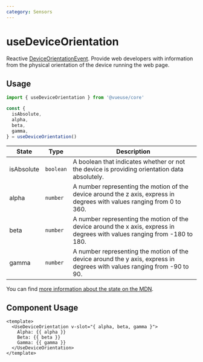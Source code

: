 ```yaml
---
category: Sensors
---
```


# useDeviceOrientation

Reactive [DeviceOrientationEvent](https://developer.mozilla.org/en-US/docs/Web/API/DeviceOrientationEvent). Provide web developers with information from the physical orientation of the device running the web page.

## Usage

```ts
import { useDeviceOrientation } from '@vueuse/core'

const {
  isAbsolute,
  alpha,
  beta,
  gamma,
} = useDeviceOrientation()
```

| State      | Type      | Description                                                                                                                |
| ---------- | --------- | -------------------------------------------------------------------------------------------------------------------------- |
| isAbsolute | `boolean` | A boolean that indicates whether or not the device is providing orientation data absolutely.                               |
| alpha      | `number`  | A number representing the motion of the device around the z axis, express in degrees with values ranging from 0 to 360.    |
| beta       | `number`  | A number representing the motion of the device around the x axis, express in degrees with values ranging from -180 to 180. |
| gamma      | `number`  | A number representing the motion of the device around the y axis, express in degrees with values ranging from -90 to 90.   |

You can find [more information about the state on the MDN](https://developer.mozilla.org/en-US/docs/Web/API/DeviceOrientationEvent#instance_properties).

## Component Usage

```vue
<template>
  <UseDeviceOrientation v-slot="{ alpha, beta, gamma }">
    Alpha: {{ alpha }}
    Beta: {{ beta }}
    Gamma: {{ gamma }}
  </UseDeviceOrientation>
</template>
```

